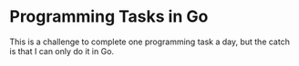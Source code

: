 # Programming Tasks in Go

This is a challenge to complete one programming task a day, but the catch is that I can only do it in Go.
